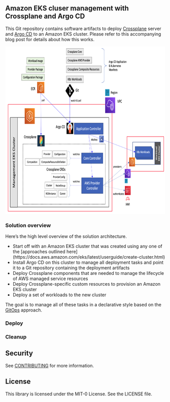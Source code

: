 ## Amazon EKS cluser management with Crossplane and Argo CD

This Git repository contains software artifacts to deploy [Crossplane](https://crossplane.io/) server and [Argo CD](https://argoproj.github.io/argo-cd/) to an Amazon EKS cluster. Please refer to this accompanying blog post for details about how this works.

<img class="wp-image-1960 size-full" src="images/Deployment-Architecture.png" alt="Deployment architecture" width="854" height="527" />

### Solution overview

Here’s the high level overview of the solution architecture.

<ul>
  <li>
    Start off with an Amazon EKS cluster that was created using any one of the [approaches outlined here](https://docs.aws.amazon.com/eks/latest/userguide/create-cluster.html)
  </li>
  <li>
    Install Argo CD on this cluster to manage all deployment tasks and point it to a Git repository containing the deployment artifacts
  </li>
  <li>
    Deploy Crossplane components that are needed to manage the lifecycle of AWS managed service resources  
  </li>  
  <li>
    Deploy Crossplane-specific custom resources to provision an Amazon EKS cluster  
  </li> 
  <li>
    Deploy a set of workloads to the new cluster  
  </li> 
</ul>

The goal is to manage all of these tasks in a declarative style based on the [GitOps](https://www.weave.works/blog/what-is-gitops-really) approach.

### Deploy


### Cleanup


## Security

See [CONTRIBUTING](CONTRIBUTING.md#security-issue-notifications) for more information.

## License

This library is licensed under the MIT-0 License. See the LICENSE file.
